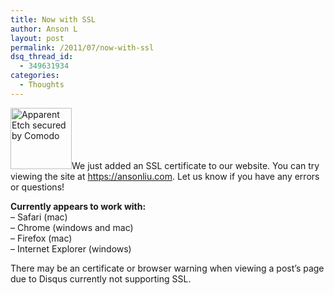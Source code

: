```yaml
---
title: Now with SSL
author: Anson L
layout: post
permalink: /2011/07/now-with-ssl
dsq_thread_id:
  - 349631934
categories:
  - Thoughts
---
```

<img class="alignleft" title="Secured by Comodo" src="https://ansonliu.com/wp-content/themes/titan/images/positivessl_seal.png" alt="Apparent Etch secured by Comodo" width="98" height="98" />We just added an SSL certificate to our website. You can try viewing the site at <https://ansonliu.com>. Let us know if you have any errors or questions!

**Currently appears to work with:**  
&#8211; Safari (mac)  
&#8211; Chrome (windows and mac)  
&#8211; Firefox (mac)  
&#8211; Internet Explorer (windows)

There may be an certificate or browser warning when viewing a post&#8217;s page due to Disqus currently not supporting SSL.